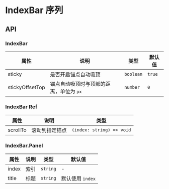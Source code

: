 # IndexBar 序列

<code src="./demos/demo1.tsx"></code>
<code src="./demos/demo2.tsx"></code>

## API

### IndexBar

| 属性            | 说明                                    | 类型      | 默认值 |
| --------------- | --------------------------------------- | --------- | ------ |
| sticky          | 是否开启锚点自动吸顶                    | `boolean` | `true` |
| stickyOffsetTop | 锚点自动吸顶时与顶部的距离，单位为 `px` | `number`  | `0`    |

### IndexBar Ref

| 属性     | 说明           | 类型                      |
| -------- | -------------- | ------------------------- |
| scrollTo | 滚动到指定锚点 | `(index: string) => void` |

### IndexBar.Panel

| 属性  | 说明 | 类型     | 默认值           |
| ----- | ---- | -------- | ---------------- |
| index | 索引 | `string` | -                |
| title | 标题 | `string` | 默认使用 `index` |
